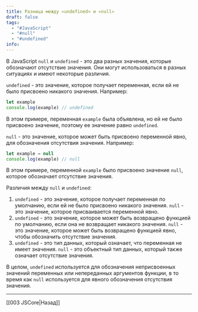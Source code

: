```yaml
---
title: Разница между «undefined» и «null»
draft: false
tags:
  - "#JavaScript"
  - "#null"
  - "#undefined"
info:
---
```

В JavaScript `null` и `undefined` - это два разных значения, которые обозначают отсутствие значения. Они могут использоваться в разных ситуациях и имеют некоторые различия.

`undefined` - это значение, которое получает переменная, если ей не было присвоено никакого значения. Например:

```javascript
let example
console.log(example) // undefined
```

В этом примере, переменная `example` была объявлена, но ей не было присвоено значение, поэтому ее значение равно `undefined`.

`null` - это значение, которое может быть присвоено переменной явно, для обозначения отсутствия значения. Например:

```javascript
let example = null
console.log(example) // null
```

В этом примере, переменной `example` было присвоено значение `null`, которое обозначает отсутствие значения.

Различия между `null` и `undefined`:

1. `undefined` - это значение, которое получает переменная по умолчанию, если ей не было присвоено никакого значения. `null` - это значение, которое присваивается переменной явно.
2. `undefined` - это значение, которое может быть возвращено функцией по умолчанию, если она не возвращает никакого значения. `null` - это значение, которое может быть возвращено функцией явно, чтобы обозначить отсутствие значения.
3. `undefined` - это тип данных, который означает, что переменная не имеет значения. `null` - это объектный тип данных, который также означает отсутствие значения.

В целом, `undefined` используется для обозначения неприсвоенных значений переменных или непереданных аргументов функции, в то время как `null` используется для явного обозначения отсутствия значения.

---

[[003 JSCore|Назад]]